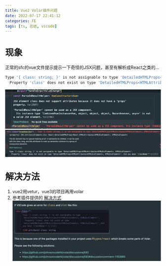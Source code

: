 ```yaml
---
title: Vue2 Volar插件问题
date: 2022-07-17 22:41:12
categories: FE
tags: [ts, 总结, vscode]
---
```


# 现象
正常的sfc的vue文件提示提示一下奇怪的JSX问题，甚至有解析成React之类的...

```js
Type '{ class: string; }' is not assignable to type 'DetailedHTMLProps<HTMLAttributes<HTMLElement>, HTMLElement>'.
  Property 'class' does not exist on type 'DetailedHTMLProps<HTMLAttributes<HTMLElement>, HTMLElement>'. Did you mean 'className'?
```

![pic1](Volar插件问题/pic1.png)
![pic2](Volar插件问题/pic2.png)


# 解决方法
1. vue2用vetur，vue3的项目再用volar
2. 参考插件提供的 [解决方式](https://github.com/johnsoncodehk/volar/discussions/592#discussioncomment-1763880)
![pic2](Volar插件问题/solution.png)
